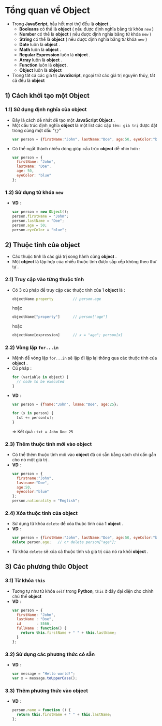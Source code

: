 # Tổng quan về Object
- Trong **JavaScript**, hầu hết mọi thứ đều là **object** ,
    - **Booleans** có thể là **object** ( nếu được định nghĩa bằng từ khóa `new` )
    - **Number** có thể là **object** ( nếu được định nghĩa bằng từ khóa `new` )
    - **String** có thể là **object** ( nếu được định nghĩa bằng từ khóa `new` )
    - **Date** luôn là **object** .
    - **Math** luôn là **object** .
    - **Regular Expression** luôn là **object** .
    - **Array** luôn là **object** .
    - **Function** luôn là **object** .
    - **Object** luôn là **object** 
- Trong tất cả các giá trị **JavaScript**, ngoại trừ các giá trị nguyên thủy, tất cả đều là **object**
## **1) Cách khởi tạo một Object**
### **1.1) Sử dụng định nghĩa của object**
- Đây là cách dễ nhất để tạo một **JavaScript Object** .
- Một cấu trúc định nghĩa **object** là một list các cặp `tên: giá trị` được đặt trong cùng một dấu "`{}`"
    ```js
    var person = {firstName:"John", lastName:"Doe", age:50, eyeColor:"blue"};
    ```
- Có thể ngắt thành nhiều dòng giúp cấu trúc **object** dễ nhìn hơn :
    ```js
    var person = {
      firstName: "John",
      lastName: "Doe",
      age: 50,
      eyeColor: "blue"
    };
    ```
### **1.2) Sử dụng từ khóa `new`**
- **VD :**
    ```js
    var person = new Object();
    person.firstName = "John";
    person.lastName = "Doe";
    person.age = 50;
    person.eyeColor = "blue";
    ```
## **2) Thuộc tính của object**
- Các thuộc tính là các giá trị song hành cùng **object** .
- Một **object** là tập hợp của nhiều thuộc tính được sắp xếp không theo thứ tự .
### **2.1) Truy cập vào từng thuộc tính**
- Có 3 cú pháp để truy cập các thuộc tính của 1 **object** là :
    ```js
    objectName.property         // person.age
    ```
    hoặc
    ```js
    objectName["property"]      // person["age"]
    ```
    hoặc
    ```js
    objectName[expression]      // x = "age"; person[x]
    ```
### **2.2) Vòng lặp `for...in`**
- Mệnh đề vòng lặp `for...in` sẽ lặp đi lặp lại thông qua các thuộc tính của **object** .
- Cú pháp :
    ```js
    for (variable in object) {
      // code to be executed
    }
    ```
- **VD :**
    ```js
    var person = {fname:"John", lname:"Doe", age:25};

    for (x in person) {
      txt += person[x];
    }
    ```
    => Kết quả : `txt = John Doe 25`
### **2.3) Thêm thuộc tính mới vào object**
- Có thể thêm thuộc tính mới vào **object** đã có sẵn bằng cách chỉ cần gắn cho nó một giá trị .
- **VD :**
    ```js
    var person = {
      firstname:"John",
      lastname:"Doe",
      age:50,
      eyecolor:"blue"
    };
    person.nationality = "English";
    ```
### **2.4) Xóa thuộc tính của object**
- Sử dụng từ khóa `delete` để xóa thuộc tính của 1 **object** .
- **VD :**
    ```js
    var person = {firstName:"John", lastName:"Doe", age:50, eyeColor:"blue"};
    delete person.age;   // or delete person["age"];
    ```
- Từ khóa `delete` sẽ xóa cả thuộc tính và giá trị của nó ra khỏi **object** .
## **3) Các phương thức Object**
### **3.1) Từ khóa `this`**
- Tương tự như từ khóa `self` trong **Python**, `this` ở đây đại diện cho chính chủ thể **object**
- **VD :**
    ```js
    var person = {
      firstName: "John",
      lastName : "Doe",
      id       : 5566,
      fullName : function() {
        return this.firstName + " " + this.lastName;
      }
    };
    ```
### **3.2) Sử dụng các phương thức có sẵn**
- **VD :**
    ```js
    var message = "Hello world!";
    var x = message.toUpperCase();
    ```
### **3.3) Thêm phương thức vào object**
- **VD :**
    ```js
    person.name = function () {
      return this.firstName + " " + this.lastName;
    };
    ```